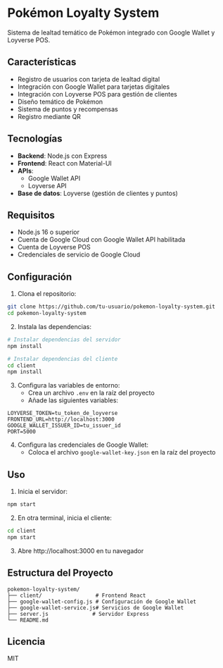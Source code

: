 # Pokémon Loyalty System

Sistema de lealtad temático de Pokémon integrado con Google Wallet y Loyverse POS.

## Características

- Registro de usuarios con tarjeta de lealtad digital
- Integración con Google Wallet para tarjetas digitales
- Integración con Loyverse POS para gestión de clientes
- Diseño temático de Pokémon
- Sistema de puntos y recompensas
- Registro mediante QR

## Tecnologías

- **Backend**: Node.js con Express
- **Frontend**: React con Material-UI
- **APIs**: 
  - Google Wallet API
  - Loyverse API
- **Base de datos**: Loyverse (gestión de clientes y puntos)

## Requisitos

- Node.js 16 o superior
- Cuenta de Google Cloud con Google Wallet API habilitada
- Cuenta de Loyverse POS
- Credenciales de servicio de Google Cloud

## Configuración

1. Clona el repositorio:
```bash
git clone https://github.com/tu-usuario/pokemon-loyalty-system.git
cd pokemon-loyalty-system
```

2. Instala las dependencias:
```bash
# Instalar dependencias del servidor
npm install

# Instalar dependencias del cliente
cd client
npm install
```

3. Configura las variables de entorno:
   - Crea un archivo `.env` en la raíz del proyecto
   - Añade las siguientes variables:
```env
LOYVERSE_TOKEN=tu_token_de_loyverse
FRONTEND_URL=http://localhost:3000
GOOGLE_WALLET_ISSUER_ID=tu_issuer_id
PORT=5000
```

4. Configura las credenciales de Google Wallet:
   - Coloca el archivo `google-wallet-key.json` en la raíz del proyecto

## Uso

1. Inicia el servidor:
```bash
npm start
```

2. En otra terminal, inicia el cliente:
```bash
cd client
npm start
```

3. Abre http://localhost:3000 en tu navegador

## Estructura del Proyecto

```
pokemon-loyalty-system/
├── client/                 # Frontend React
├── google-wallet-config.js # Configuración de Google Wallet
├── google-wallet-service.js# Servicios de Google Wallet
├── server.js              # Servidor Express
└── README.md
```

## Licencia

MIT
